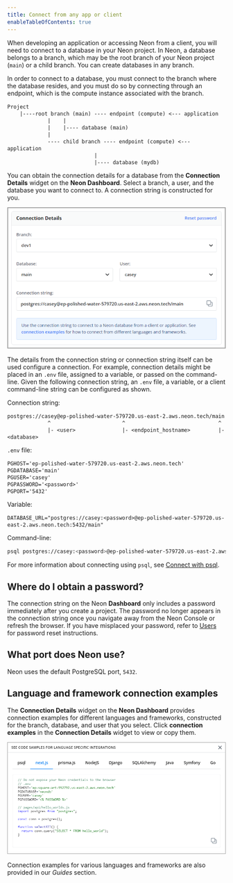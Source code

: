 ```yaml
---
title: Connect from any app or client
enableTableOfContents: true
---
```

When developing an application or accessing Neon from a client, you will need to connect to a database in your Neon project. In Neon, a database belongs to a branch, which may be the root branch of your Neon project (`main`) or a child branch. You can create databases in any branch.

In order to connect to a database, you must connect to the branch where the database resides, and you must do so by connecting through an endpoint, which is the compute instance associated with the branch.

```text
Project
    |----root branch (main) ---- endpoint (compute) <--- application
             |    |
             |    |---- database (main)
             |
             ---- child branch ---- endpoint (compute) <--- application
                            |
                            |---- database (mydb)  
```

You can obtain the connection details for a database from the **Connection Details** widget on the **Neon Dashboard**. Select a branch, a user, and the database you want to connect to. A connection string is constructed for you.

![Connection details widget](./images/connection_details.png)

The details from the connection string or connection string itself can be used configure a connection. For example, connection details might be placed in an `.env` file, assigned to a variable, or passed on the command-line. Given the following connection string, an `.env` file, a variable, or a client command-line string can be configured as shown.

Connection string:

```text
postgres://casey@ep-polished-water-579720.us-east-2.aws.neon.tech/main
             ^                       ^                              ^
             |- <user>               |- <endpoint_hostname>         |- <database> 
```

`.env` file:

```text
PGHOST='ep-polished-water-579720.us-east-2.aws.neon.tech'
PGDATABASE='main'
PGUSER='casey'
PGPASSWORD='<password>'
PGPORT='5432'
```

Variable:

```text
DATABASE_URL="postgres://casey:<password>@ep-polished-water-579720.us-east-2.aws.neon.tech:5432/main"
```

Command-line:

```bash
psql postgres://casey:<password>@ep-polished-water-579720.us-east-2.aws.neon.tech:5432/main
```

For more information about connecting using `psql`, see [Connect with psql](../query-with-psql-editor).

## Where do I obtain a password?

The connection string on the Neon **Dashboard** only includes a password immediately after you create a project. The password no longer appears in the connection string once you navigate away from the Neon Console or refresh the browser. If you have misplaced your password, refer to [Users](tbd) for password reset instructions.

## What port does Neon use?

Neon uses the default PostgreSQL port, `5432`.

## Language and framework connection examples

The **Connection Details** widget on the **Neon Dashboard** provides connection examples for different languages and frameworks, constructed for the branch, database, and user that you select. Click **connection examples**  in the **Connection Details** widget to view or copy them.

![Connection details widget](./images/code_connection_examples.png)

Connection examples for various languages and frameworks are also provided in our *Guides* section.
